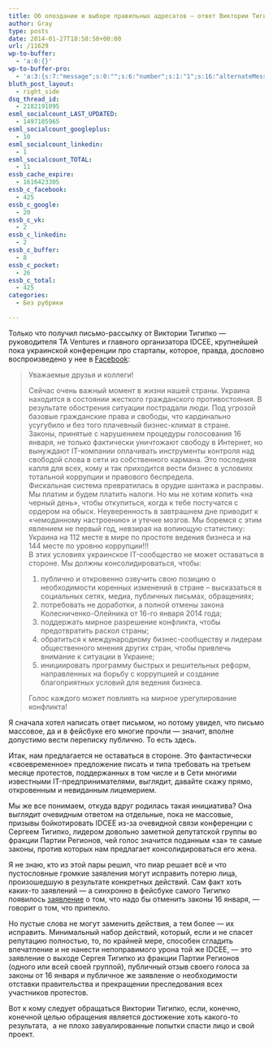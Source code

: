 ```yaml
---
title: Об опоздании и выборе правильных адресатов — ответ Виктории Тигипко
author: Gray
type: posts
date: 2014-01-27T18:58:50+00:00
url: /11629
wp-to-buffer:
  - 'a:0:{}'
wp-to-buffer-pro:
  - 'a:3:{s:7:"message";s:0:"";s:6:"number";s:1:"1";s:16:"alternateMessage";s:0:"";}'
bluth_post_layout:
  - right_side
dsq_thread_id:
  - 2182191095
esml_socialcount_LAST_UPDATED:
  - 1497105965
esml_socialcount_googleplus:
  - 10
esml_socialcount_linkedin:
  - 1
esml_socialcount_TOTAL:
  - 11
essb_cache_expire:
  - 1616423305
essb_c_facebook:
  - 425
essb_c_google:
  - 20
essb_c_vk:
  - 2
essb_c_linkedin:
  - 2
essb_c_buffer:
  - 8
essb_c_pocket:
  - 26
essb_c_total:
  - 425
categories:
  - Без рубрики

---
```








Только что получил письмо-рассылку от Виктории Тигипко — руководителя TA Ventures и главного организатора IDCEE, крупнейшей пока украинской конференции про стартапы, которое, правда, дословно воспроизведено у нее в <a href="https://www.facebook.com/viktoriya.tigipko/posts/656609901052253" target="_blank">Facebook</a>:

> Уважаемые друзья и коллеги!
> 
> Сейчас очень важный момент в жизни нашей страны. Украина находится в состоянии жесткого гражданского противостояния. В результате обострения ситуации пострадали люди. Под угрозой базовые гражданские права и свободы, что кардинально усугубило и без того плачевный бизнес-климат в стране.  
> Законы, принятые с нарушением процедуры голосования 16 января, не только фактически уничтожают свободу в Интернет, но вынуждают IT-компании оплачивать инструменты контроля над свободой слова в сети из собственного кармана. Это последняя капля для всех, кому и так приходится вести бизнес в условиях тотальной коррупции и правового беспредела.  
> Фискальная система превратилась в орудие шантажа и расправы. Мы платим и будем платить налоги. Но мы не хотим копить «на черный день», чтобы откупиться, когда к тебе постучатся с ордером на обыск. Неуверенность в завтрашнем дне приводит к «чемоданному настроению» и утечке мозгов. Мы боремся с этим явлением не первый год, невзирая на вопиющую статистику: Украина на 112 месте в мире по простоте ведения бизнеса и на 144 месте по уровню коррупции!!!  
> В этих условиях украинское IT-сообщество не может оставаться в стороне. Мы должны консолидироваться, чтобы:  
> 1) публично и откровенно озвучить свою позицию о необходимости коренных изменений в стране – высказаться в социальных сетях, медиа, публичных письмах, обращениях;  
> 2) потребовать не доработки, а полной отмены закона Колесниченко-Олейника от 16-го января 2014 года;  
> 3) поддержать мирное разрешение конфликта, чтобы предотвратить раскол страны;  
> 4) обратиться к международному бизнес-сообществу и лидерам общественного мнения других стран, чтобы привлечь внимание к ситуации в Украине;  
> 5) инициировать программу быстрых и решительных реформ, направленных на борьбу с коррупцией и создание благоприятных условий для ведения бизнеса.
> 
> Голос каждого может повлиять на мирное урегулирование конфликта!

Я сначала хотел написать ответ письмом, но потому увидел, что письмо массовое, да и в фейсбуке его многие прочли — значит, вполне допустимо вести переписку публично. То есть здесь.

Итак, нам предлагается не оставаться в стороне. Это фантастически &#171;своевременное&#187; предложение писать и типа требовать на третьем месяце протестов, поддержанных в том числе и в Сети многими известными IT-предпринимателями, выглядит, давайте скажу прямо, откровенным и невиданным лицемерием.

Мы же все понимаем, откуда вдруг родилась такая инициатива? Она выглядит очевидным ответом на отдельные, пока не массовые, призывы бойкотировать IDCEE из-за очевидной связи конференции с Сергеем Тигипко, лидером довольно заметной депутатской группы во фракции Партии Регионов, чей голос значится поданным &#171;за&#187; те самые законы, против которых нам предлагает консолидироваться его жена.

Я не знаю, кто из этой пары решил, что пиар решает всё и что пустословные громкие заявления могут исправить потерю лица, произошедшую в результате конкретных действий. Сам факт хоть каких-то заявлений — а синхронно в фейсбуке самого Тигипко появилось <a href="https://www.facebook.com/Tigipko/posts/691328220911984" target="_blank">заявление</a> о том, что надо бы отменить законы 16 января, — говорит о том, что припекло.

Но пустые слова не могут заменить действия, а тем более — их исправить. Минимальный набор действий, который, если и не спасет репутацию полностью, то, по крайней мере, способен сгладить впечатление и не нанести непоправимого урона той же IDCEE, — это заявление о выходе Сергея Тигипко из фракции Партии Регионов (одного или всей своей группой), публичный отзыв своего голоса за законы от 16 января и публичное же заявление о необходимости отставки правительства и прекращении преследования всех участников протестов.

Вот к кому следует обращаться Виктории Тигипко, если, конечно, конечной целью обращения является достижение хоть какого-то результата,  а не плохо завуалированные попытки спасти лицо и свой проект.
